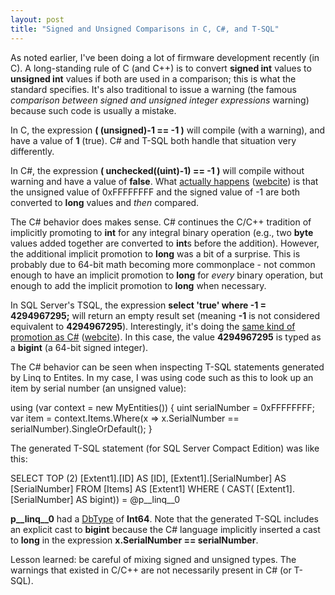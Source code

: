 ```yaml
---
layout: post
title: "Signed and Unsigned Comparisons in C, C#, and T-SQL"
---
```

As noted earlier, I've been doing a lot of firmware development recently (in C). A long-standing rule of C (and C++) is to convert **signed int** values to **unsigned int** values if both are used in a comparison; this is what the standard specifies. It's also traditional to issue a warning (the famous _comparison between signed and unsigned integer expressions_ warning) because such code is usually a mistake.

In C, the expression **( (unsigned)-1 == -1 )** will compile (with a warning), and have a value of **1** (true). C# and T-SQL both handle that situation very differently.

In C#, the expression **( unchecked((uint)-1) == -1 )** will compile without warning and have a value of **false**. What [actually happens](http://msdn.microsoft.com/en-us/library/aa691330(v=VS.71).aspx) ([webcite](http://www.webcitation.org/5ySVSNhTE)) is that the unsigned value of 0xFFFFFFFF and the signed value of -1 are both converted to **long** values and _then_ compared.

The C# behavior does makes sense. C# continues the C/C++ tradition of implicitly promoting to **int** for any integral binary operation (e.g., two **byte** values added together are converted to **int**s before the addition). However, the additional implicit promotion to **long** was a bit of a surprise. This is probably due to 64-bit math becoming more commonplace - not common enough to have an implicit promotion to **long** for _every_ binary operation, but enough to add the implicit promotion to **long** when necessary.

In SQL Server's TSQL, the expression **select 'true' where -1 = 4294967295;** will return an empty result set (meaning **-1** is not considered equivalent to **4294967295**). Interestingly, it's doing the [same kind of promotion as C#](http://msdn.microsoft.com/en-us/library/ms190309.aspx) ([webcite](http://www.webcitation.org/5ySZdwwtV)). In this case, the value **4294967295** is typed as a **bigint** (a 64-bit signed integer).

The C# behavior can be seen when inspecting T-SQL statements generated by Linq to Entites. In my case, I was using code such as this to look up an item by serial number (an unsigned value):

using (var context = new MyEntities())
{
    uint serialNumber = 0xFFFFFFFF;
    var item = context.Items.Where(x => x.SerialNumber == serialNumber).SingleOrDefault();
}

The generated T-SQL statement (for SQL Server Compact Edition) was like this:

SELECT TOP (2) [Extent1].[ID] AS [ID], [Extent1].[SerialNumber] AS [SerialNumber] FROM [Items] AS [Extent1]  WHERE ( CAST( [Extent1].[SerialNumber] AS bigint)) = @p__linq__0

**p__linq__0** had a [DbType](http://msdn.microsoft.com/en-us/library/system.data.dbtype.aspx) of **Int64**. Note that the generated T-SQL includes an explicit cast to **bigint** because the C# language implicitly inserted a cast to **long** in the expression **x.SerialNumber == serialNumber**.

Lesson learned: be careful of mixing signed and unsigned types. The warnings that existed in C/C++ are not necessarily present in C# (or T-SQL).

